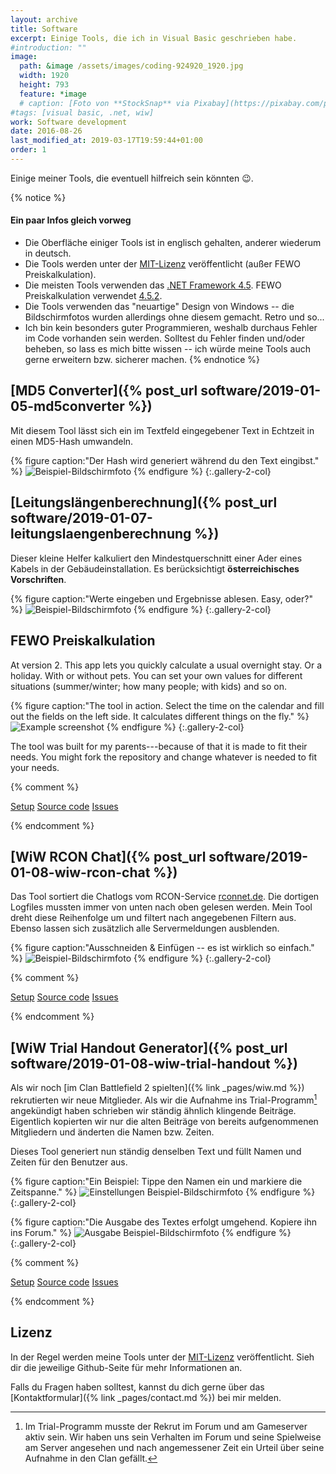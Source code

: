 ```yaml
---
layout: archive
title: Software
excerpt: Einige Tools, die ich in Visual Basic geschrieben habe.
#introduction: ""
image: 
  path: &image /assets/images/coding-924920_1920.jpg
  width: 1920
  height: 793
  feature: *image
  # caption: [Foto von **StockSnap** via Pixabay](https://pixabay.com/photo-924920/)
#tags: [visual basic, .net, wiw]
work: Software development
date: 2016-08-26
last_modified_at: 2019-03-17T19:59:44+01:00
order: 1
---
```


Einige meiner Tools, die eventuell hilfreich sein könnten :wink:.

{% notice %}
#### Ein paar Infos gleich vorweg

- Die Oberfläche einiger Tools ist in englisch gehalten, anderer wiederum in 
  deutsch.
- Die Tools werden unter der [MIT-Lizenz](#lizenz) veröffentlicht (außer FEWO
  Preiskalkulation).
- Die meisten Tools verwenden das
  [.NET Framework 4.5](https://www.microsoft.com/de-at/download/details.aspx?id=30653).
  FEWO Preiskalkulation verwendet
  [4.5.2](https://www.microsoft.com/de-at/download/details.aspx?id=42643).
- Die Tools verwenden das "neuartige" Design von Windows -- die Bildschirmfotos
  wurden allerdings ohne diesem gemacht. Retro und so...
- Ich bin kein besonders guter Programmieren, weshalb durchaus Fehler im Code
  vorhanden sein werden. Solltest du Fehler finden und/oder beheben, so lass es
  mich bitte wissen -- ich würde meine Tools auch gerne erweitern bzw. sicherer
  machen.
{% endnotice %}

## [MD5 Converter]({% post_url software/2019-01-05-md5converter %})

Mit diesem Tool lässt sich ein im Textfeld eingegebener Text in Echtzeit in einen
MD5-Hash umwandeln.

{% figure caption:"Der Hash wird generiert während du den Text eingibst." %}
  ![Beispiel-Bildschirmfoto](/assets/images/md5convert.jpg)
{% endfigure %}
{:.gallery-2-col}

## [Leitungslängenberechnung]({% post_url software/2019-01-07-leitungslaengenberechnung %})

Dieser kleine Helfer kalkuliert den Mindestquerschnitt einer Ader eines Kabels
in der Gebäudeinstallation. Es berücksichtigt **österreichisches Vorschriften**.

{% figure caption:"Werte eingeben und Ergebnisse ablesen. Easy, oder?" %}
  ![Beispiel-Bildschirmfoto](/assets/images/leitungslaengenberechnung.jpg)
{% endfigure %}
{:.gallery-2-col}

## FEWO Preiskalkulation

At version 2. This app lets you quickly calculate a usual overnight stay. Or a holiday. With or without pets. You can set your own values for different situations (summer/winter; how many people; with kids) and so on.

{% figure caption:"The tool in action. Select the time on the calendar and fill out the fields on the left side. It calculates different things on the fly." %}
  ![Example screenshot](/assets/images/fewo-preis.jpg)
{% endfigure %}
{:.gallery-2-col}

The tool was built for my parents---because of that it is made to fit their needs. You might fork the repository and change whatever is needed to fit your needs.

{% comment %}
<p markdown="0">
  <a href="https://tools.dore.pw/Fewo-Preis/setup.exe" class="btn">Setup</a>
  <a href="https://github.com/freefallcid/Preiskalkulation-2" class="btn">Source code</a>
  <a href="https://github.com/freefallcid/Preiskalkulation-2/issues" class="btn">Issues</a>
</p>
{% endcomment %}

## [WiW RCON Chat]({% post_url software/2019-01-08-wiw-rcon-chat %})

Das Tool sortiert die Chatlogs vom RCON-Service [rconnet.de](http://rconnet.de/).
Die dortigen Logfiles mussten immer von unten nach oben gelesen werden. Mein Tool
dreht diese Reihenfolge um und filtert nach angegebenen Filtern aus. Ebenso lassen
sich zusätzlich alle Servermeldungen ausblenden.

{% figure caption:"Ausschneiden & Einfügen -- es ist wirklich so einfach." %}
  ![Beispiel-Bildschirmfoto](/assets/images/wiw-rcon-chat.jpg)
{% endfigure %}
{:.gallery-2-col}

{% comment %}
<p markdown="0">
  <a href="https://tools.dore.pw/WiW-RCON-Chat/setup.exe" class="btn">Setup</a>
  <a href="https://github.com/freefallcid/wiw-rcon-chat" class="btn">Source code</a>
  <a href="https://github.com/freefallcid/wiw-rcon-chat/issues" class="btn">Issues</a>
</p>
{% endcomment %}

## [WiW Trial Handout Generator]({% post_url software/2019-01-08-wiw-trial-handout %})

Als wir noch [im Clan Battlefield 2 spielten]({% link _pages/wiw.md %}) rekrutierten
wir neue Mitglieder. Als wir die Aufnahme ins Trial-Programm[^trial] angekündigt
haben schrieben wir ständig ähnlich klingende Beiträge. Eigentlich kopierten wir
nur die alten Beiträge von bereits aufgenommenen Mitgliedern und änderten die
Namen bzw. Zeiten.

[^trial]: Im Trial-Programm musste der Rekrut im Forum und am Gameserver aktiv sein. Wir haben uns sein Verhalten im Forum und seine Spielweise am Server angesehen und nach angemessener Zeit ein Urteil über seine Aufnahme in den Clan gefällt.

Dieses Tool generiert nun ständig denselben Text und füllt Namen und Zeiten für
den Benutzer aus.

{% figure caption:"Ein Beispiel: Tippe den Namen ein und markiere die Zeitspanne." %}
  ![Einstellungen Beispiel-Bildschirmfoto](/assets/images/wiw-trial-handout.jpg)
{% endfigure %}
{:.gallery-2-col}

{% figure caption:"Die Ausgabe des Textes erfolgt umgehend. Kopiere ihn ins Forum." %}
  ![Ausgabe Beispiel-Bildschirmfoto](/assets/images/wiw-trial-handout-2.jpg)
{% endfigure %}
{:.gallery-2-col}

{% comment %}
<p markdown="0">
  <a href="https://tools.dore.pw/WiW-Trial-Handout-Generator/setup.exe" class="btn">Setup</a>
  <a href="https://github.com/freefallcid/wiw-trial-handout" class="btn">Source code</a>
  <a href="https://github.com/freefallcid/wiw-trial-handout/issues" class="btn">Issues</a>
</p>
{% endcomment %}

## Lizenz

In der Regel werden meine Tools unter der
[MIT-Lizenz](https://opensource.org/licenses/MIT) veröffentlicht. Sieh dir
die jeweilige Github-Seite für mehr Informationen an.

Falls du Fragen haben solltest, kannst du dich gerne über das
[Kontaktformular]({% link _pages/contact.md %}) bei mir melden. 
